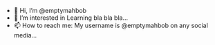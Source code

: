 - 👋 Hi, I’m @emptymahbob
- 👀 I’m interested in Learning bla bla bla...
- 📫 How to reach me: My username is @emptymahbob on any social media...

<!---
emptymahbob/emptymahbob is a ✨ special ✨ repository because its `README.md` (this file) appears on your GitHub profile.
You can click the Preview link to take a look at your changes.
--->
